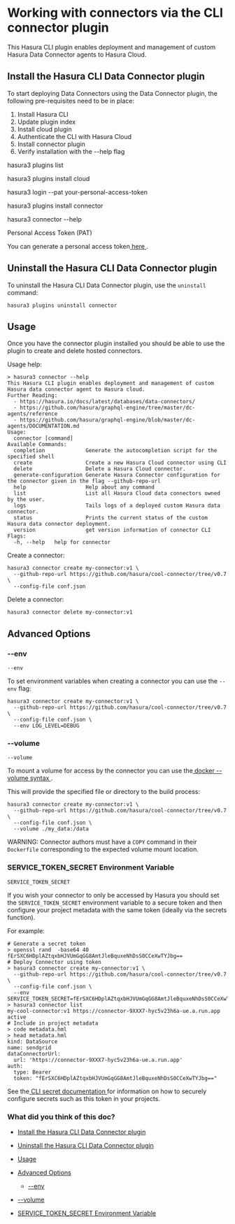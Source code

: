 # Working with connectors via the CLI connector plugin

This Hasura CLI plugin enables deployment and management of custom Hasura Data Connector agents to Hasura Cloud.

## Install the Hasura CLI Data Connector plugin​

To start deploying Data Connectors using the Data Connector plugin, the following pre-requisites need to be in place:

1. Install Hasura CLI
2. Update plugin index
3. Install cloud plugin
4. Authenticate the CLI with Hasura Cloud
5. Install connector plugin
6. Verify installation with the --help flag


hasura3 plugins list

hasura3 plugins install cloud

hasura3 login --pat your-personal-access-token

hasura3 plugins install connector

hasura3 connector --help

Personal Access Token (PAT)

You can generate a personal access token[ here ](https://cloud.hasura.io/account-settings/access-tokens).

## Uninstall the Hasura CLI Data Connector plugin​

To uninstall the Hasura CLI Data Connector plugin, use the `uninstall` command:

`hasura3 plugins uninstall connector`

## Usage​

Once you have the connector plugin installed you should be able to use the plugin to create and delete hosted
connectors.

Usage help:

```
> hasura3 connector --help
This Hasura CLI plugin enables deployment and management of custom Hasura data connector agent to Hasura cloud.
Further Reading:
  - https://hasura.io/docs/latest/databases/data-connectors/
  - https://github.com/hasura/graphql-engine/tree/master/dc-agents/reference
  - https://github.com/hasura/graphql-engine/blob/master/dc-agents/DOCUMENTATION.md
Usage:
  connector [command]
Available Commands:
  completion             Generate the autocompletion script for the specified shell
  create                 Create a new Hasura Cloud connector using CLI
  delete                 Delete a Hasura Cloud connector.
  generate-configuration Generate Hasura Connector configuration for the connector given in the flag --github-repo-url
  help                   Help about any command
  list                   List all Hasura Cloud data connectors owned by the user.
  logs                   Tails logs of a deployed custom Hasura data connector.
  status                 Prints the current status of the custom Hasura data connector deployment.
  version                get version information of connector CLI
Flags:
  -h, --help   help for connector
```

Create a connector:

```
hasura3 connector create my-connector:v1 \
  --github-repo-url https://github.com/hasura/cool-connector/tree/v0.7 \
  --config-file conf.json
```

Delete a connector:

`hasura3 connector delete my-connector:v1`

## Advanced Options​

### --env​

`--env`

To set environment variables when creating a connector you can use the `--env` flag:

```
hasura3 connector create my-connector:v1 \
  --github-repo-url https://github.com/hasura/cool-connector/tree/v0.7 \
  --config-file conf.json \
  --env LOG_LEVEL=DEBUG
```

### --volume​

`--volume`

To mount a volume for access by the connector you can use the[ docker --volume syntax ](https://docs.docker.com/storage/volumes/#choose-the--v-or---mount-flag).

This will provide the specified file or directory to the build process:

```
hasura3 connector create my-connector:v1 \
  --github-repo-url https://github.com/hasura/cool-connector/tree/v0.7 \
  --config-file conf.json \
  --volume ./my_data:/data
```

WARNING: Connector authors must have a `COPY` command in their `Dockerfile` corresponding to the expected volume mount
location.

### SERVICE_TOKEN_SECRET Environment Variable​

`SERVICE_TOKEN_SECRET`

If you wish your connector to only be accessed by Hasura you should set the `SERVICE_TOKEN_SECRET` environment variable
to a secure token and then configure your project metadata with the same token (ideally via the secrets function).

For example:

```
# Generate a secret token
> openssl rand  -base64 40
fErSXC6HDplAZtqxbHJVUmGqGG8AmtJleBquxeNhDsS0CCeXwTYJbg==
# Deploy Connector using token
> hasura3 connector create my-connector:v1 \
  --github-repo-url https://github.com/hasura/cool-connector/tree/v0.7 \
  --config-file conf.json \
  --env SERVICE_TOKEN_SECRET=fErSXC6HDplAZtqxbHJVUmGqGG8AmtJleBquxeNhDsS0CCeXwTYJbg==
> hasura3 connector list
my-cool-connector:v1 https://connector-9XXX7-hyc5v23h6a-ue.a.run.app active
# Include in project metadata
> code metadata.hml
> head metadata.hml
kind: DataSource
name: sendgrid
dataConnectorUrl:
  url: 'https://connector-9XXX7-hyc5v23h6a-ue.a.run.app'
auth:
  type: Bearer
  token: "fErSXC6HDplAZtqxbHJVUmGqGG8AmtJleBquxeNhDsS0CCeXwTYJbg=="
```

See the[ CLI secret documentation ](https://hasura.io/docs/3.0/cli/commands/secret/)for information on how to securely configure secrets
such as this token in your projects.

### What did you think of this doc?

- [ Install the Hasura CLI Data Connector plugin ](https://hasura.io/docs/3.0/connectors/deployment/plugin/#install-the-hasura-cli-data-connector-plugin)
- [ Uninstall the Hasura CLI Data Connector plugin ](https://hasura.io/docs/3.0/connectors/deployment/plugin/#uninstall-the-hasura-cli-data-connector-plugin)
- [ Usage ](https://hasura.io/docs/3.0/connectors/deployment/plugin/#usage)
- [ Advanced Options ](https://hasura.io/docs/3.0/connectors/deployment/plugin/#advanced-options)
    - [ --env ](https://hasura.io/docs/3.0/connectors/deployment/plugin/#--env)

- [ --volume ](https://hasura.io/docs/3.0/connectors/deployment/plugin/#--volume)

- [ SERVICE_TOKEN_SECRET Environment Variable ](https://hasura.io/docs/3.0/connectors/deployment/plugin/#service_token_secret-environment-variable)

